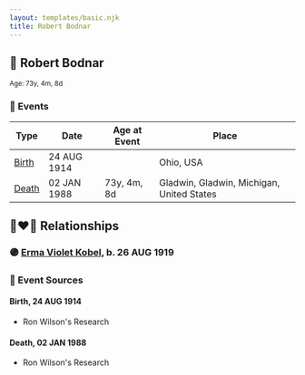 ```yaml
---
layout: templates/basic.njk
title: Robert Bodnar
---
```

## 🔵 Robert Bodnar
<small>Age: 73y, 4m, 8d</small>

### 📆 Events

Type | Date | Age at Event | Place
------ | ------ | ------ | ------
[Birth](#event-event-2) | 24 AUG 1914 |  | Ohio, USA
[Death](#event-event-3) | 02 JAN 1988 | 73y, 4m, 8d | Gladwin, Gladwin, Michigan, United States

## 👩‍❤️‍👨 Relationships

### 🟣 [Erma Violet Kobel](/people/9/97335746), b. 26 AUG 1919

### 📰 Event Sources

#### <a id="event-event-2"></a> Birth, 24 AUG 1914
* Ron Wilson's Research

#### <a id="event-event-3"></a> Death, 02 JAN 1988
* Ron Wilson's Research
